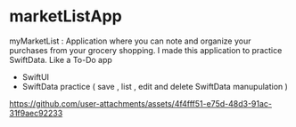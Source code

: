 # marketListApp

myMarketList : Application where you can note and organize your purchases from your grocery shopping. I made this application to practice SwiftData. Like a To-Do app
* SwiftUI
* SwiftData practice ( save , list , edit and delete SwiftData manupulation )




https://github.com/user-attachments/assets/4f4fff51-e75d-48d3-91ac-31f9aec92233


